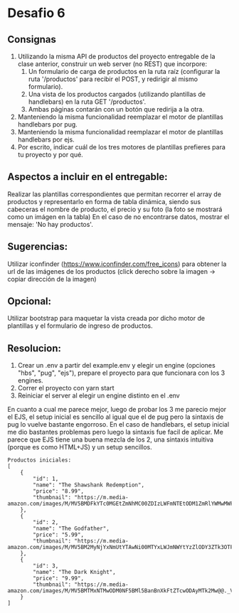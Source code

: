 # Desafio 6
## Consignas
1. Utilizando la misma API de productos del proyecto entregable de la clase anterior, construir un web server (no REST) que incorpore:
    1. Un formulario de carga de productos en la ruta raíz (configurar la ruta '/productos' para recibir el POST, y redirigir al mismo formulario).
    2. Una vista de los productos cargados (utilizando plantillas de handlebars) en la ruta GET '/productos'.
    3. Ambas páginas contarán con un botón que redirija a la otra.
2. Manteniendo la misma funcionalidad reemplazar el motor de plantillas handlebars por pug.
3. Manteniendo la misma funcionalidad reemplazar el motor de plantillas handlebars por ejs.
4. Por escrito, indicar cuál de los tres motores de plantillas prefieres para tu proyecto y por qué.

## Aspectos a incluir en el entregable:
Realizar las plantillas correspondientes que permitan recorrer el array de productos y representarlo en forma de tabla dinámica, siendo sus cabeceras el nombre de producto, el precio y su foto (la foto se mostrará como un imágen en la tabla)
En el caso de no encontrarse datos, mostrar el mensaje: 'No hay productos'.

## Sugerencias:
Utilizar iconfinder (https://www.iconfinder.com/free_icons) para obtener la url de las imágenes de los productos (click derecho sobre la imagen -> copiar dirección de la imagen)

## Opcional:
Utilizar bootstrap para maquetar la vista creada por dicho motor de plantillas y el formulario de ingreso de productos.

## Resolucion:

1. Crear un .env a partir del example.env y elegir un engine (opciones "hbs", "pug", "ejs"), prepare el proyecto para que funcionara con los 3 engines.
2. Correr el proyecto con yarn start
3. Reiniciar el server al elegir un engine distinto en el .env

En cuanto a cual me parece mejor, luego de probar los 3 me parecio mejor el EJS, el setup inicial es sencillo al igual que el de pug pero la sintaxis de pug lo vuelve bastante engorroso. En el caso de handlebars, el setup inicial me dio bastantes problemas pero luego la sintaxis fue facil de aplicar. Me parece que EJS tiene una buena mezcla de los 2, una sintaxis intuitiva (porque es como HTML+JS) y un setup sencillos.


```
Productos iniciales:
[
    {
        "id": 1,
        "name": "The Shawshank Redemption",
        "price": "8.99",
        "thumbnail": "https://m.media-amazon.com/images/M/MV5BMDFkYTc0MGEtZmNhMC00ZDIzLWFmNTEtODM1ZmRlYWMwMWFmXkEyXkFqcGdeQXVyMTMxODk2OTU@._V1_UX182_CR0,0,182,268_AL_.jpg"
    },
    {
        "id": 2,
        "name": "The Godfather",
        "price": "5.99",
        "thumbnail": "https://m.media-amazon.com/images/M/MV5BM2MyNjYxNmUtYTAwNi00MTYxLWJmNWYtYzZlODY3ZTk3OTFlXkEyXkFqcGdeQXVyNzkwMjQ5NzM@._V1_UY268_CR3,0,182,268_AL_.jpg"
    },
    {
        "id": 3,
        "name": "The Dark Knight",
        "price": "9.99",
        "thumbnail": "https://m.media-amazon.com/images/M/MV5BMTMxNTMwODM0NF5BMl5BanBnXkFtZTcwODAyMTk2Mw@@._V1_UY268_CR3,0,182,268_AL_.jpg"
    }
]
```